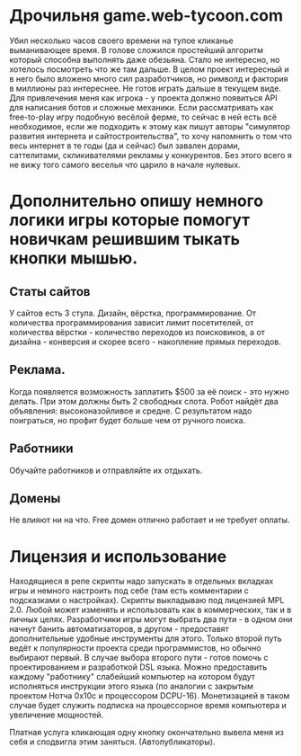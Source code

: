 # Дрочильня game.web-tycoon.com
Убил несколько часов своего времени на тупое кликанье выманивающее время.
В голове сложился простейший алгоритм который способна выполнять даже обезьяна. Стало не интересно, но хотелось посмотреть что же там дальше.
В целом проект интересный и в него было вложено много сил разработчиков, но римволд и фактория в миллионы раз интереснее.
Не готов играть дальше в текущем виде. 
Для привлечения меня как игрока - у проекта должно появиться API для написания ботов и сложные механики.
Если рассматривать как free-to-play игру подобную весёлой ферме, то сейчас в ней есть всё необходимое, если же подходить к этому как пишут авторы "симулятор развития интернета и сайтостроительства", то хочу напомнить о том что весь интернет в те годы (да и сейчас) был завален дорами, саттелитами, скликивателями рекламы у конкурентов. Без этого всего я не вижу того самого веселья что царило в начале нулевых.

# Дополнительно опишу немного логики игры которые помогут новичкам решившим тыкать кнопки мышью.
## Статы сайтов
У сайтов есть 3 стула. Дизайн, вёрстка, программирование. От количества программирования зависит лимит посетителей, от количества вёрстки - количество переходов из поисковиков, а от дизайна - конверсия и скорее всего - накопление прямых переходов.

## Реклама. 
Когда появляется возможность заплатить $500 за её поиск - это нужно делать. При этом должны быть 2 свободных слота. Робот найдёт два объявления: высоконазойливое и средне. С результатом надо поиграться, но профит будет больше чем от ручного поиска.

## Работники
Обучайте работников и отправляйте их отдыхать.

## Домены
Не влияют ни на что. Free домен отлично работает и не требует оплаты.

# Лицензия и использование
Находящиеся в репе скрипты надо запускать в отдельных вкладках игры и немного настроить под себе (там есть комментарии с подсказками о настройках).
Скрипты выкладываю под лицензией MPL 2.0. Любой может изменять и использовать как в коммерческих, так и в личных целях.
Разработчики игры могут выбрать два пути - в одном они начнут банить автоматизаторов, в другом - предоставят дополнительные удобные инструменты для этого.
Только второй путь ведёт к популярности проекта среди программистов, но обычно выбирают первый. В случае выбора второго пути - готов помочь с проектированием и разработкой DSL языка. Можно предоставить каждому "работнику" слабейший компьютер на котором будут исполняться инструкции этого языка (по аналогии с закрытым проектом Нотча 0x10c и процессором DCPU-16). Монетизацией в таком случае будет служить подписка на процессорное время компьютера и увеличение мощностей.


Платная услуга кликающая одну кнопку окончательно вывела меня из себя и сподвигла этим заняться. (Автопубликаторы).
